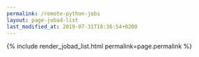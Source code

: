 ```yaml
---
permalink: /remote-python-jobs
layout: page-jobad-list
last_modified_at: 2019-07-31T18:36:54+0200
---
```

{% include render_jobad_list.html permalink=page.permalink %}
